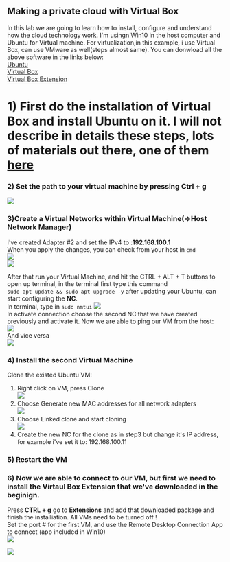 ## Making a private cloud with Virtual Box  
In this lab we are going to learn how to install, configure and understand how the cloud technology work. I'm usingn Win10 in the host computer and Ubuntu for Virtual machine. For virtualization,in this example, i use Virtual Box, can use VMware as well(steps almost same). You can donwload all the above software in the links below:     
[Ubuntu](https://ubuntu.com/download/desktop)  
[Virtual Box](https://www.virtualbox.org/wiki/Downloads)  
[Virtual Box Extension](https://download.virtualbox.org/virtualbox/ )  
# 1) First do the installation of Virtual Box and install Ubuntu on it. I will not describe in details these steps, lots of materials out there, one of them [here](https://www.lifewire.com/run-ubuntu-within-windows-virtualbox-2202098)   
### 2) Set the path to your virtual machine by pressing **Ctrl + g**    
![](/img/General.png)  
### 3)Create a Virtual Networks within Virtual Machine(->Host Network Manager)    
I've created Adapter #2 and set the IPv4 to :**192.168.100.1**  
When you apply the changes, you can check from your host in `cmd`  
  ![](/img/NC.png)  
  ![](/img/ipconfig.png)   
  
After that run your Virtual Machine, and hit the CTRL + ALT + T buttons to open up terminal, in the terminal first type this command    
`sudo apt update && sudo apt upgrade -y`
after updating your Ubuntu, can start configuring the **NC**.   
In terminal, type in `sudo nmtui` 
![](/img/nmtui.png)    
In activate connection choose the second NC that we have created previously and activate it. Now we are able to ping our VM from the host:    
  ![](/img/ping_vm.png)    
  And vice versa  
  ![](/img/ping_host.png)      
  ### 4) Install the second Virtual Machine  
  Clone the existed Ubuntu VM:  
  1. Right click on VM, press Clone  
  ![](/img/clone.png)    
  2. Choose Generate new MAC addresses for all network adapters  
  ![](/img/clone_2.png)    
  3. Choose Linked clone and start cloning  
  ![](/img/clone_1.png)     
  4. Create the new NC for the clone as in step3 but change it's IP address, for example i've set it to: 192.168.100.11  
  ### 5) Restart the VM  
  ### 6) Now we are able to connect to our VM, but first we need to install the Virtaul Box Extension that we've downloaded in the beginign.  
  Press **CTRL + g** go to **Extensions** and add that downloaded package and finish the installiation. All VMs need to be turned off !  
  Set the port # for the first VM, and use the Remote Desktop Connection App to connect (app included in Win10)   
  ![](/img/ports.png)    
     
  ![](/img/result.png)  
  
  
  

